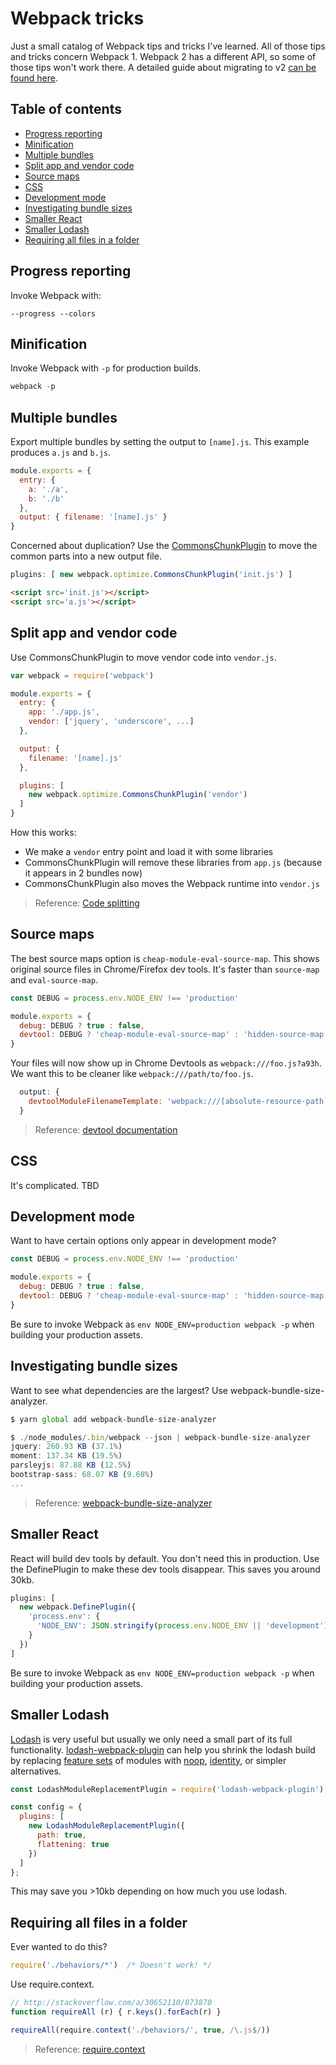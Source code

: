 # Webpack tricks

Just a small catalog of Webpack tips and tricks I've learned. All of those tips and tricks concern Webpack 1. Webpack 2 has a different API, so some of those tips won't work there. A detailed guide about migrating to v2 [can be found here](http://javascriptplayground.com/blog/2016/10/moving-to-webpack-2/).

Table of contents
-----------------

  * [Progress reporting](#progress-reporting)
  * [Minification](#minification)
  * [Multiple bundles](#multiple-bundles)
  * [Split app and vendor code](#split-app-and-vendor-code)
  * [Source maps](#source-maps)
  * [CSS](#css)
  * [Development mode](#development-mode)
  * [Investigating bundle sizes](#investigating-bundle-sizes)
  * [Smaller React](#smaller-react)
  * [Smaller Lodash](#smaller-lodash)
  * [Requiring all files in a folder](#requiring-all-files-in-a-folder)

Progress reporting
------------------

Invoke Webpack with:

```
--progress --colors
```

Minification
------------

Invoke Webpack with `-p` for production builds.

```js
webpack -p
```

Multiple bundles
----------------

Export multiple bundles by setting the output to `[name].js`. This example produces `a.js` and `b.js`.

```js
module.exports = {
  entry: {
    a: './a',
    b: './b'
  },
  output: { filename: '[name].js' }
}
```

Concerned about duplication? Use the [CommonsChunkPlugin](https://webpack.github.io/docs/list-of-plugins.html#commonschunkplugin) to move the common parts into a new output file.

```js
plugins: [ new webpack.optimize.CommonsChunkPlugin('init.js') ]
```

```html
<script src='init.js'></script>
<script src='a.js'></script>
```

Split app and vendor code
-------------------------

Use CommonsChunkPlugin to move vendor code into `vendor.js`.

```js
var webpack = require('webpack')

module.exports = {
  entry: {
    app: './app.js',
    vendor: ['jquery', 'underscore', ...]
  },

  output: {
    filename: '[name].js'
  },

  plugins: [
    new webpack.optimize.CommonsChunkPlugin('vendor')
  ]
}
```

How this works:

- We make a `vendor` entry point and load it with some libraries
- CommonsChunkPlugin will remove these libraries from `app.js` (because it appears in 2 bundles now)
- CommonsChunkPlugin also moves the Webpack runtime into `vendor.js`

> Reference: [Code splitting](https://webpack.github.io/docs/code-splitting.html#split-app-and-vendor-code)

Source maps
-----------

The best source maps option is `cheap-module-eval-source-map`. This shows original source files in Chrome/Firefox dev tools. It's faster than `source-map` and `eval-source-map`.

```js
const DEBUG = process.env.NODE_ENV !== 'production'

module.exports = {
  debug: DEBUG ? true : false,
  devtool: DEBUG ? 'cheap-module-eval-source-map' : 'hidden-source-map'
}
```

Your files will now show up in Chrome Devtools as `webpack:///foo.js?a93h`. We want this to be cleaner like `webpack:///path/to/foo.js`.

```js
  output: {
    devtoolModuleFilenameTemplate: 'webpack:///[absolute-resource-path]'
  }
```

> Reference: [devtool documentation](https://webpack.github.io/docs/configuration.html#devtool)

CSS
---

It's complicated. TBD

Development mode
----------------

Want to have certain options only appear in development mode?

```js
const DEBUG = process.env.NODE_ENV !== 'production'

module.exports = {
  debug: DEBUG ? true : false,
  devtool: DEBUG ? 'cheap-module-eval-source-map' : 'hidden-source-map'
}
```

Be sure to invoke Webpack as `env NODE_ENV=production webpack -p` when building your production assets.

Investigating bundle sizes
--------------------------

Want to see what dependencies are the largest? Use webpack-bundle-size-analyzer.

```js
$ yarn global add webpack-bundle-size-analyzer
```

```js
$ ./node_modules/.bin/webpack --json | webpack-bundle-size-analyzer
jquery: 260.93 KB (37.1%)
moment: 137.34 KB (19.5%)
parsleyjs: 87.88 KB (12.5%)
bootstrap-sass: 68.07 KB (9.68%)
...
```

> Reference: [webpack-bundle-size-analyzer](https://github.com/robertknight/webpack-bundle-size-analyzer)

Smaller React
-------------

React will build dev tools by default. You don't need this in production. Use the DefinePlugin to make these dev tools disappear. This saves you around 30kb.

```js
plugins: [
  new webpack.DefinePlugin({
    'process.env': {
      'NODE_ENV': JSON.stringify(process.env.NODE_ENV || 'development')
    }
  })
]
```

Be sure to invoke Webpack as `env NODE_ENV=production webpack -p` when building your production assets.

Smaller Lodash
-------------

[Lodash](https://lodash.com/) is very useful but usually we only need a small part of its full functionality. [lodash-webpack-plugin](https://github.com/lodash/lodash-webpack-plugin) can help you shrink the lodash build by replacing [feature sets](https://github.com/lodash/lodash-webpack-plugin#feature-sets) of modules with [noop](https://lodash.com/docs#noop), [identity](https://lodash.com/docs#identity), or simpler alternatives.

```js
const LodashModuleReplacementPlugin = require('lodash-webpack-plugin');

const config = {
  plugins: [
    new LodashModuleReplacementPlugin({
      path: true,
      flattening: true
    })
  ]
};
```

This may save you >10kb depending on how much you use lodash.

Requiring all files in a folder
-------------------------------

Ever wanted to do this?

```js
require('./behaviors/*')  /* Doesn't work! */
```

Use require.context.

```js
// http://stackoverflow.com/a/30652110/873870
function requireAll (r) { r.keys().forEach(r) }

requireAll(require.context('./behaviors/', true, /\.js$/))
```

> Reference: [require.context](http://webpack.github.io/docs/context.html#require-context)
